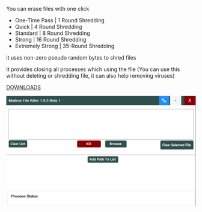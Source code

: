 You can erase files with one click

- One-Time Pass | 1 Round Shredding
- Quick | 4 Round Shredding
- Standard | 8 Round Shredding
- Strong | 16 Round Shredding
- Extremely Strong | 35-Round Shredding

it uses non-zero pseudo random bytes to shred files

It provides closing all processes which using the flle (You can use this without deleting or shredding file, it can also help removing viruses)

[DOWNLOADS](https://github.com/drwellss/MultronFkiller/releases)

![alt text](https://github.com/drwellss/MultronFkiller/blob/mfk_103_b1/mfilek.png?raw=true)
